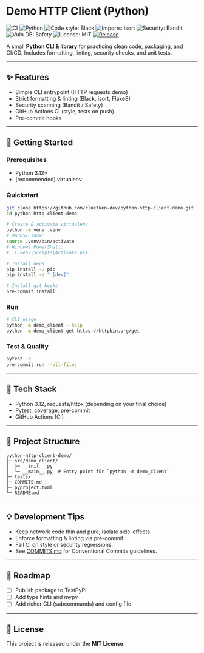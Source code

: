 # Demo HTTP Client (Python)

![CI](https://img.shields.io/github/actions/workflow/status/rluetken-dev/python-http-client-demo/ci.yml?branch=main&event=push&label=CI)
![Python](https://img.shields.io/badge/Python-3.12%2B-blue)
![Code style: Black](https://img.shields.io/badge/code%20style-black-000000.svg)
![Imports: isort](https://img.shields.io/badge/imports-isort-ef8336.svg)
![Security: Bandit](https://img.shields.io/badge/security-bandit-yellow.svg)
![Vuln DB: Safety](https://img.shields.io/badge/vulnerabilities-safety-red.svg)
![License: MIT](https://img.shields.io/badge/License-MIT-green.svg)
[![Release](https://img.shields.io/github/v/release/rluetken-dev/python-http-client-demo?sort=semver&display_name=tag)](https://github.com/rluetken-dev/python-http-client-demo/releases)

A small **Python CLI & library** for practicing clean code, packaging, and CI/CD.
Includes formatting, linting, security checks, and unit tests.

---

## ✨ Features
- Simple CLI entrypoint (HTTP requests demo)
- Strict formatting & linting (Black, isort, Flake8)
- Security scanning (Bandit / Safety)
- GitHub Actions CI (style, tests on push)
- Pre-commit hooks

---

## 🚀 Getting Started

### Prerequisites
- Python 3.12+
- (recommended) virtualenv

### Quickstart
```bash
git clone https://github.com/rluetken-dev/python-http-client-demo.git
cd python-http-client-demo

# Create & activate virtualenv
python -m venv .venv
# macOS/Linux:
source .venv/bin/activate
# Windows PowerShell:
# .\.venv\Scripts\Activate.ps1

# Install deps
pip install -U pip
pip install -e ".[dev]"

# Install git hooks
pre-commit install
```

### Run
```bash
# CLI usage
python -m demo_client --help
python -m demo_client get https://httpbin.org/get
```

### Test & Quality
```bash
pytest -q
pre-commit run --all-files
```

---

## 🧱 Tech Stack
- Python 3.12, requests/httpx (depending on your final choice)
- Pytest, coverage, pre-commit
- GitHub Actions (CI)

---

## 📂 Project Structure
```
python-http-client-demo/
├─ src/demo_client/
│  ├─ __init__.py
│  └─ __main__.py  # Entry point für `python -m demo_client`
├─ tests/
├─ COMMITS.md
├─ pyproject.toml
└─ README.md
```

---

## 💡 Development Tips
- Keep network code thin and pure; isolate side-effects.
- Enforce formatting & linting via pre-commit.
- Fail CI on style or security regressions.
- See [COMMITS.md](./COMMITS.md) for Conventional Commits guidelines.

---

## 🧭 Roadmap
- [ ] Publish package to TestPyPI
- [ ] Add type hints and mypy
- [ ] Add richer CLI (subcommands) and config file

---

## 📜 License
This project is released under the **MIT License**.
